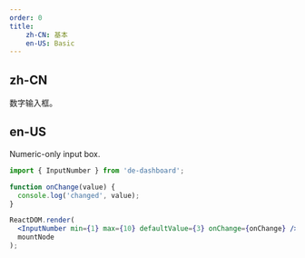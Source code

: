 ```yaml
---
order: 0
title:
    zh-CN: 基本
    en-US: Basic
---
```


## zh-CN

数字输入框。

## en-US

Numeric-only input box.

````jsx
import { InputNumber } from 'de-dashboard';

function onChange(value) {
  console.log('changed', value);
}

ReactDOM.render(
  <InputNumber min={1} max={10} defaultValue={3} onChange={onChange} />,
  mountNode
);
````
